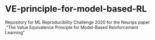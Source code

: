 # VE-principle-for-model-based-RL
Repository for ML Reproducibility Challenge 2020 for the Neurips paper ,"The Value Equivalence Principle for Model-Based Reinforcement Learning"

